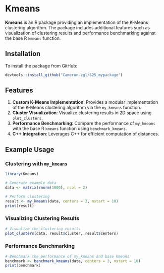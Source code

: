 # Kmeans

**Kmeans** is an R package providing an implementation of the K-Means clustering algorithm. The package includes additional features such as visualization of clustering results and performance benchmarking against the base R `kmeans` function.

## Installation

To install the package from GitHub:
```R
devtools::install_github("Cameron-zgl/625_mypackage")
```

## Features

1. **Custom K-Means Implementation**: Provides a modular implementation of the K-Means clustering algorithm via the `my_kmeans` function.
2. **Cluster Visualization**: Visualize clustering results in 2D space using `plot_clusters`.
3. **Performance Benchmarking**: Compare the performance of `my_kmeans` with the base R `kmeans` function using `benchmark_kmeans`.
4. **C++ Integration**: Leverages C++ for efficient computation of distances.

## Example Usage

### Clustering with `my_kmeans`

```R
library(Kmeans)

# Generate example data
data <- matrix(rnorm(1000), ncol = 2)

# Perform clustering
result <- my_kmeans(data, centers = 3, nstart = 10)
print(result)
```

### Visualizing Clustering Results

```R
# Visualize the clustering results
plot_clusters(data, result$cluster, result$centers)
```

### Performance Benchmarking

```R
# Benchmark the performance of my_kmeans and base kmeans
benchmark <- benchmark_kmeans(data, centers = 3, nstart = 10)
print(benchmark)
```
